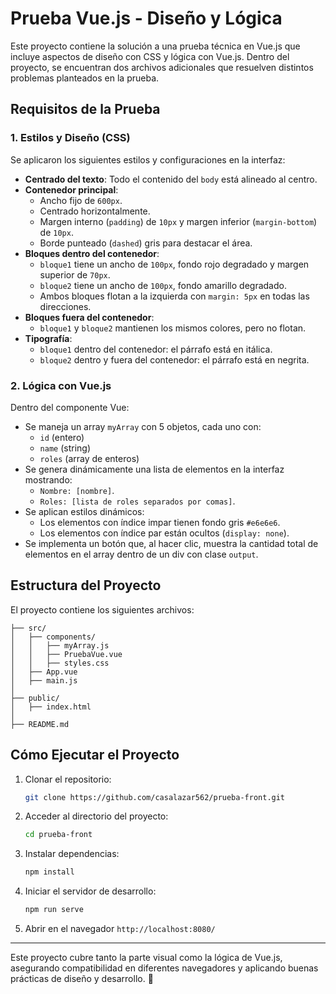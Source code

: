 # Prueba Vue.js - Diseño y Lógica

Este proyecto contiene la solución a una prueba técnica en Vue.js que incluye aspectos de diseño con CSS y lógica con Vue.js. Dentro del proyecto, se encuentran dos archivos adicionales que resuelven distintos problemas planteados en la prueba.

## Requisitos de la Prueba

### **1. Estilos y Diseño (CSS)**

Se aplicaron los siguientes estilos y configuraciones en la interfaz:

- **Centrado del texto**: Todo el contenido del `body` está alineado al centro.
- **Contenedor principal**:
  - Ancho fijo de `600px`.
  - Centrado horizontalmente.
  - Margen interno (`padding`) de `10px` y margen inferior (`margin-bottom`) de `10px`.
  - Borde punteado (`dashed`) gris para destacar el área.
- **Bloques dentro del contenedor**:
  - `bloque1` tiene un ancho de `100px`, fondo rojo degradado y margen superior de `70px`.
  - `bloque2` tiene un ancho de `100px`, fondo amarillo degradado.
  - Ambos bloques flotan a la izquierda con `margin: 5px` en todas las direcciones.
- **Bloques fuera del contenedor**:
  - `bloque1` y `bloque2` mantienen los mismos colores, pero no flotan.
- **Tipografía**:
  - `bloque1` dentro del contenedor: el párrafo está en itálica.
  - `bloque2` dentro y fuera del contenedor: el párrafo está en negrita.

### **2. Lógica con Vue.js**

Dentro del componente Vue:

- Se maneja un array `myArray` con 5 objetos, cada uno con:
  - `id` (entero)
  - `name` (string)
  - `roles` (array de enteros)
- Se genera dinámicamente una lista de elementos en la interfaz mostrando:
  - `Nombre: [nombre]`.
  - `Roles: [lista de roles separados por comas]`.
- Se aplican estilos dinámicos:
  - Los elementos con índice impar tienen fondo gris `#e6e6e6`.
  - Los elementos con índice par están ocultos (`display: none`).
- Se implementa un botón que, al hacer clic, muestra la cantidad total de elementos en el array dentro de un div con clase `output`.

## **Estructura del Proyecto**

El proyecto contiene los siguientes archivos:

```
├── src/
│   ├── components/
│   │   ├── myArray.js    
│   │   ├── PruebaVue.vue    
│   │   ├── styles.css     
│   ├── App.vue           
│   ├── main.js           
│
├── public/
│   ├── index.html        
│
├── README.md             
```

## **Cómo Ejecutar el Proyecto**

1. Clonar el repositorio:
   ```sh
   git clone https://github.com/casalazar562/prueba-front.git
   ```
2. Acceder al directorio del proyecto:
   ```sh
   cd prueba-front
   ```
3. Instalar dependencias:
   ```sh
   npm install
   ```
4. Iniciar el servidor de desarrollo:
   ```sh
   npm run serve
   ```
5. Abrir en el navegador `http://localhost:8080/`

---

Este proyecto cubre tanto la parte visual como la lógica de Vue.js, asegurando compatibilidad en diferentes navegadores y aplicando buenas prácticas de diseño y desarrollo. 🚀

